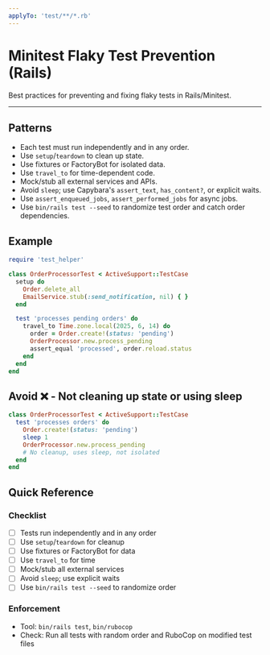 ```yaml
---
applyTo: 'test/**/*.rb'
---
```


# Minitest Flaky Test Prevention (Rails)

Best practices for preventing and fixing flaky tests in Rails/Minitest.

---

## Patterns
- Each test must run independently and in any order.
- Use `setup`/`teardown` to clean up state.
- Use fixtures or FactoryBot for isolated data.
- Use `travel_to` for time-dependent code.
- Mock/stub all external services and APIs.
- Avoid `sleep`; use Capybara's `assert_text`, `has_content?`, or explicit waits.
- Use `assert_enqueued_jobs`, `assert_performed_jobs` for async jobs.
- Use `bin/rails test --seed` to randomize test order and catch order dependencies.

## Example
```ruby
require 'test_helper'

class OrderProcessorTest < ActiveSupport::TestCase
  setup do
    Order.delete_all
    EmailService.stub(:send_notification, nil) { }
  end

  test 'processes pending orders' do
    travel_to Time.zone.local(2025, 6, 14) do
      order = Order.create!(status: 'pending')
      OrderProcessor.new.process_pending
      assert_equal 'processed', order.reload.status
    end
  end
end
```

## Avoid ❌ - Not cleaning up state or using sleep
```ruby
class OrderProcessorTest < ActiveSupport::TestCase
  test 'processes orders' do
    Order.create!(status: 'pending')
    sleep 1
    OrderProcessor.new.process_pending
    # No cleanup, uses sleep, not isolated
  end
end
```

## Quick Reference

### Checklist
- [ ] Tests run independently and in any order
- [ ] Use `setup`/`teardown` for cleanup
- [ ] Use fixtures or FactoryBot for data
- [ ] Use `travel_to` for time
- [ ] Mock/stub all external services
- [ ] Avoid `sleep`; use explicit waits
- [ ] Use `bin/rails test --seed` to randomize order

### Enforcement
- Tool: `bin/rails test`, `bin/rubocop`
- Check: Run all tests with random order and RuboCop on modified test files
